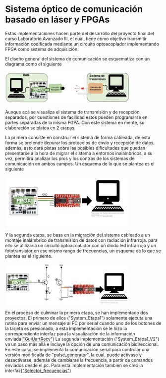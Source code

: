 # Sistema óptico de comunicación basado en láser y FPGAs

Estas implementaciones hacen parte del desarrollo del proyecto final del curso Laboratorio Avanzado III, el cual, tiene como objetivo transmitir 
información codificada mediante un circuito optoacoplador implementando FPGA como sistema de adquisición.

El diseño general del sistema de comunicación se esquematiza con un diagrama como el siguiente

<img src="/.images/Sistema.jpg" width="400x">

Aunque acá se visualiza el sistema de transmisión y de recepción separados, por cuestiones de facilidad estos pueden programarse en partes 
separadas de la misma FGPA. Con este sistema en mente, su elaboración se platea en 2 etapas. 

La primera consiste en construir el sistema de forma cableada, de esta forma se pretende ́depurar los protocolos de envío y 
recepción de datos, además, esto dará pistas sobre las posibles dificultades que puedan presentarse a la hora de migrar 
el sistema a entornos inalámbricos, a su vez, permitirá analizar los pros y los contras de los sistemas de comunicación en ambos campos.
Un esquema de lo que se plantea es el siguiente

<img src="/.images/etapa1.jpg" width="400x">

Y la segunda etapa, se basa en la migración del sistema cableado a un montaje inalámbrico de transmisión de datos con radiación infrarroja.
para ello se utilizaría un circuito optoacoplador con un diodo led infrarrojo y un fototransistor en ese mismo rango de frecuencias, un esquema
de lo que se plantea es el siguiente.

<img src="/.images/etapa2.jpg" width="400x">

En el proceso de culminar la primera etapa, se han implementado dos proyectos. El primero de ellos ("System_Etapa1") solamente ejecuta una rutina para enviar un mensaje al PC por serial cuando uno de los botones de la tarjeta es presionado, a esta implementación se le hizo la correspondiente interfaz para la visualización de la información enviada[("GuiUartRecv")](https://github.com/DanielEstrada971102/Implementaciones_FPGA/tree/master/Interfaces/GuiUartRecv)
La segunda implementación ("System_Etapa1_V2") va un paso más allá e incluye la opción de una comunicación bidireccional. En este caso, se implementa la comunicación serial para controlar una versión modificada de "pulse_generator", la cual, puede activase y desactivarse, además de cambiarse la frecuencia, a partir de comandos enviados desde el pc. Para esta implementación también se creó la interfaz[("Selector_frecuencias")](https://github.com/DanielEstrada971102/Implementaciones_FPGA/tree/master/Interfaces/Selector_frecuencias)



